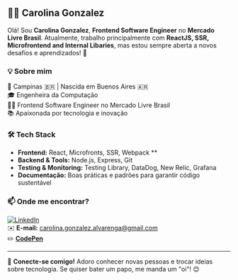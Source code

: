 ## 👩‍💻 Carolina Gonzalez  

Olá! Sou **Carolina Gonzalez**, **Frontend Software Engineer** no **Mercado Livre Brasil**. Atualmente, trabalho principalmente com **ReactJS, SSR, Microfrontend and Internal Libaries**, mas estou sempre aberta a novos desafios e aprendizados! 🚀  

### 💡 Sobre mim  
📍 Campinas 🇧🇷 | Nascida em Buenos Aires 🇦🇷  
🎓 Engenheira da Computação  
👩‍💻 Frontend Software Engineer no Mercado Livre Brasil  
📚 Apaixonada por tecnologia e inovação  

### 🛠️ Tech Stack  
- **Frontend:** React, Microfronts, SSR, Webpack **
- **Backend & Tools:** Node.js, Express, Git  
- **Testing & Monitoring:** Testing Library, DataDog, New Relic, Grafana  
- **Documentação:** Boas práticas e padrões para garantir código sustentável  

### 📫 Onde me encontrar?  
[![LinkedIn](https://img.shields.io/badge/-LinkedIn-blue?style=flat-square&logo=Linkedin&logoColor=white)](https://www.linkedin.com/in/gonzalez-carolina/)  
✉️ **E-mail:** carolina.gonzalez.alvarenga@gmail.com  
✏️ [**CodePen**](https://codepen.io/carol-gonzalez)  

---

🔗 **Conecte-se comigo!** Adoro conhecer novas pessoas e trocar ideias sobre tecnologia. Se quiser bater um papo, me manda um "oi"! 😊  

